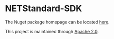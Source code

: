 # NETStandard-SDK

The Nuget package homepage can be located [here](https://www.nuget.org/packages/Encryption-API-Services-SDK).

This project is maintained through [Apache 2.0](https://github.com/Encryption-API-Services/NETStandard-SDK/blob/main/LICENSE).
